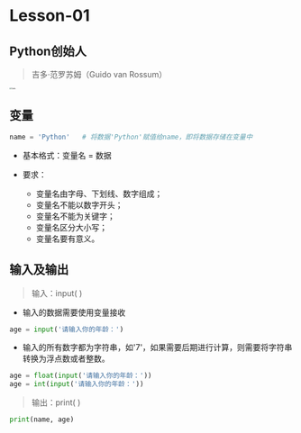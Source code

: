 # **Lesson-01**

## **Python创始人**

> 吉多·范罗苏姆（Guido van Rossum）

<img src='_media/Guido.jpg' alt='Guido' style='zoom:20%;'/>

## **变量**

```python
name = 'Python'   # 将数据'Python'赋值给name，即将数据存储在变量中
```

- 基本格式：变量名 = 数据

- 要求：
   - 变量名由字母、下划线、数字组成；
   - 变量名不能以数字开头；
   - 变量名不能为关键字；
   - 变量名区分大小写；
   - 变量名要有意义。

## **输入及输出**
> 输入：input( )

- 输入的数据需要使用变量接收

```python
age = input('请输入你的年龄：')
```

- 输入的所有数字都为字符串，如'7'，如果需要后期进行计算，则需要将字符串转换为浮点数或者整数。

```python
age = float(input('请输入你的年龄：'))
age = int(input('请输入你的年龄：'))
```

> 输出：print( )

```python
print(name, age)
```